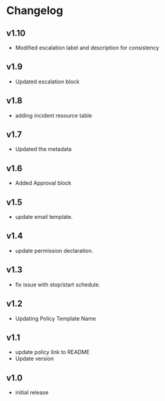 # Changelog

## v1.10

- Modified escalation label and description for consistency

## v1.9

- Updated escalation block

## v1.8

- adding incident resource table

## v1.7

- Updated the metadata

## v1.6

- Added Approval block

## v1.5

- update email template.

## v1.4

- update permission declaration.

## v1.3

- fix issue with stop/start schedule.

## v1.2

- Updating Policy Template Name

## v1.1

- update policy link to README
- Update version

## v1.0

- initial release
